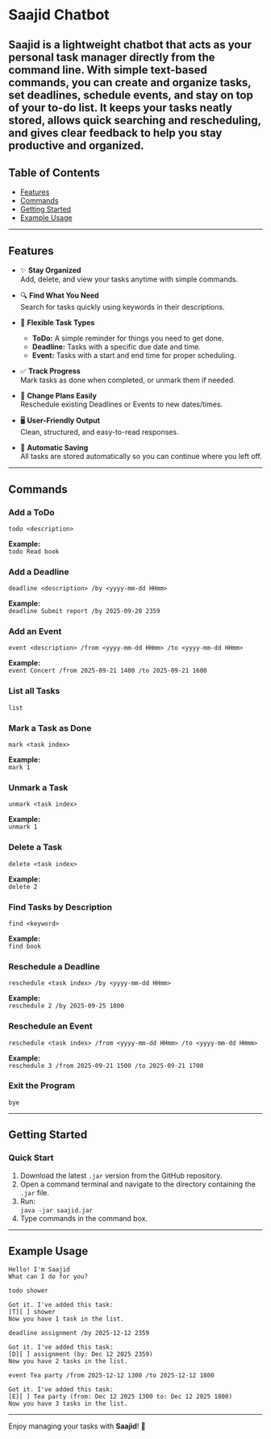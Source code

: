 # Saajid Chatbot

Saajid is a lightweight chatbot that acts as your personal task manager directly from the command line.
With simple text-based commands, you can create and organize tasks, set deadlines, schedule events,
and stay on top of your to-do list.
It keeps your tasks neatly stored, allows quick searching and rescheduling, and gives clear feedback to help you stay
productive and organized.
---

## Table of Contents
- [Features](#features)
- [Commands](#commands)
- [Getting Started](#getting-started)
- [Example Usage](#example-usage)

---

## Features

- ✨ **Stay Organized**  
  Add, delete, and view your tasks anytime with simple commands.

- 🔍 **Find What You Need**  
  Search for tasks quickly using keywords in their descriptions.

- 📝 **Flexible Task Types**
    - **ToDo:** A simple reminder for things you need to get done.
    - **Deadline:** Tasks with a specific due date and time.
    - **Event:** Tasks with a start and end time for proper scheduling.

- ✅ **Track Progress**  
  Mark tasks as done when completed, or unmark them if needed.

- 📅 **Change Plans Easily**  
  Reschedule existing Deadlines or Events to new dates/times.

- 🖥 **User-Friendly Output**  
  Clean, structured, and easy-to-read responses.

- 💾 **Automatic Saving**  
  All tasks are stored automatically so you can continue where you left off.


---

## Commands

### Add a ToDo
`todo <description>`

**Example:**  
`todo Read book`

### Add a Deadline
`deadline <description> /by <yyyy-mm-dd HHmm>`


**Example:**  
`deadline Submit report /by 2025-09-20 2359`



### Add an Event
`event <description> /from <yyyy-mm-dd HHmm> /to <yyyy-mm-dd HHmm>`


**Example:**  
`event Concert /from 2025-09-21 1400 /to 2025-09-21 1600`



### List all Tasks
`list`



### Mark a Task as Done
`mark <task index>`


**Example:**  
`mark 1`



### Unmark a Task
`unmark <task index>`

**Example:**  
`unmark 1`

### Delete a Task
`delete <task index>`

**Example:**  
`delete 2`

### Find Tasks by Description
`find <keyword>`

**Example:**  
`find book`

### Reschedule a Deadline
`reschedule <task index> /by <yyyy-mm-dd HHmm>`

**Example:**  
`reschedule 2 /by 2025-09-25 1800`

### Reschedule an Event
`reschedule <task index> /from <yyyy-mm-dd HHmm> /to <yyyy-mm-dd HHmm>`

**Example:**  
`reschedule 3 /from 2025-09-21 1500 /to 2025-09-21 1700`

### Exit the Program
`bye`

---

## Getting Started

### Quick Start
1. Download the latest `.jar` version from the GitHub repository.
2. Open a command terminal and navigate to the directory containing the `.jar` file.
3. Run:  
   `java -jar saajid.jar`
4. Type commands in the command box.

---

## Example Usage
```
Hello! I'm Saajid
What can I do for you?

todo shower

Got it. I've added this task:
[T][ ] shower
Now you have 1 task in the list.

deadline assignment /by 2025-12-12 2359

Got it. I've added this task:
[D][ ] assignment (by: Dec 12 2025 2359)
Now you have 2 tasks in the list.

event Tea party /from 2025-12-12 1300 /to 2025-12-12 1800

Got it. I've added this task:
[E][ ] Tea party (from: Dec 12 2025 1300 to: Dec 12 2025 1800)
Now you have 3 tasks in the list.
```
---

Enjoy managing your tasks with **Saajid**! 🎯  